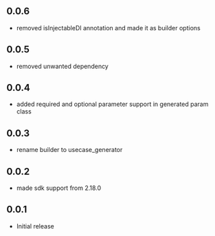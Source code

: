 ## 0.0.6

* removed isInjectableDI annotation and made it as builder options

## 0.0.5

* removed unwanted dependency

## 0.0.4

* added required and optional parameter support in generated param class

## 0.0.3

* rename builder to usecase_generator

## 0.0.2

* made sdk support from 2.18.0

## 0.0.1

* Initial release
